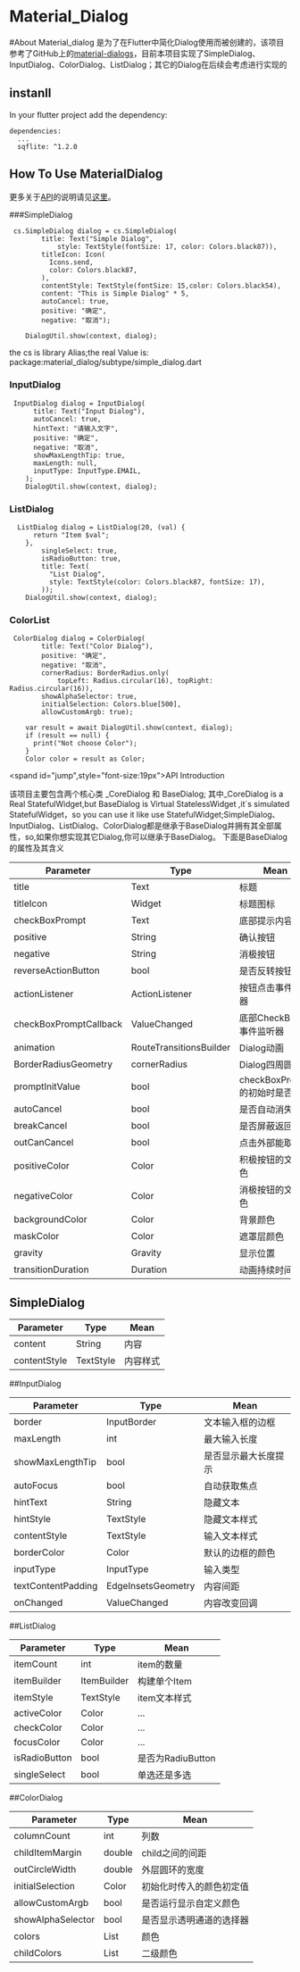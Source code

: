 
# Material_Dialog

#About
Material_dialog 是为了在Flutter中简化Dialog使用而被创建的，该项目参考了GitHub上的[material-dialogs](https://github.com/afollestad/material-dialogs)，目前本项目实现了SimpleDialog、InputDialog、ColorDialog、ListDialog；其它的Dialog在后续会考虑进行实现的

## instanll
In your flutter project add the dependency:
```
dependencies:
  ...
  sqflite: ^1.2.0
```

## How To Use MaterialDialog
更多关于[API](#jump)的说明请见[这里](#jump)。


###SimpleDialog

```
 cs.SimpleDialog dialog = cs.SimpleDialog(
        title: Text("Simple Dialog",
            style: TextStyle(fontSize: 17, color: Colors.black87)),
        titleIcon: Icon(
          Icons.send,
          color: Colors.black87,
        ),
        contentStyle: TextStyle(fontSize: 15,color: Colors.black54),
        content: "This is Simple Dialog" * 5,
        autoCancel: true,
        positive: "确定",
        negative: "取消");

    DialogUtil.show(context, dialog);
```
the cs is library Alias;the real Value is: package:material_dialog/subtype/simple_dialog.dart

### InputDialog
```
 InputDialog dialog = InputDialog(
      title: Text("Input Dialog"),
      autoCancel: true,
      hintText: "请输入文字",
      positive: "确定",
      negative: "取消",
      showMaxLengthTip: true,
      maxLength: null,
      inputType: InputType.EMAIL,
    );
    DialogUtil.show(context, dialog);
```

### ListDialog
```
  ListDialog dialog = ListDialog(20, (val) {
      return "Item $val";
    },
        singleSelect: true,
        isRadioButton: true,
        title: Text(
          "List Dialog",
          style: TextStyle(color: Colors.black87, fontSize: 17),
        ));
    DialogUtil.show(context, dialog);
```

### ColorList

```
 ColorDialog dialog = ColorDialog(
        title: Text("Color Dialog"),
        positive: "确定",
        negative: "取消",
        cornerRadius: BorderRadius.only(
            topLeft: Radius.circular(16), topRight: Radius.circular(16)),
        showAlphaSelector: true,
        initialSelection: Colors.blue[500],
        allowCustomArgb: true);

    var result = await DialogUtil.show(context, dialog);
    if (result == null) {
      print("Not choose Color");
    }
    Color color = result as Color;
```

 <spand id="jump",style="font-size:19px">API Introduction</spand>

该项目主要包含两个核心类 _CoreDialog 和 BaseDialog;
其中_CoreDialog is a Real StatefulWidget,but BaseDialog is Virtual StatelessWidget ,it`s simulated StatefulWidget，so you can use it like use StatefulWidget;SimpleDialog、InputDialog、ListDialog、ColorDialog都是继承于BaseDialog并拥有其全部属性，so,如果你想实现其它Dialog,你可以继承于BaseDialog。
下面是BaseDialog的属性及其含义

| Parameter  | Type  | Mean  |
| ------------ | ------------ | ------------ |
|  title | Text  | 标题  |
| titleIcon  | Widget  | 标题图标  |
| checkBoxPrompt  | Text  | 底部提示内容  |
|  positive | String   | 确认按钮  |
|  negative | String  |消极按钮   |
|  reverseActionButton | bool  | 是否反转按钮顺序  |
| actionListener  |  ActionListener | 按钮点击事件监听器  |
| checkBoxPromptCallback  |  ValueChanged<bool> | 底部CheckBox的事件监听器  |
| animation  | RouteTransitionsBuilder  |  Dialog动画 |
|  BorderRadiusGeometry |  cornerRadius | Dialog四周圆角  |
| promptInitValue  | bool  | checkBoxPrompt的初始时是否选中  |
| autoCancel  |  bool |  是否自动消失 |
| breakCancel  | bool  | 是否屏蔽返回键  |
| outCanCancel  | bool  | 点击外部能取消不  |
| positiveColor  | Color  |积极按钮的文字颜色  |
| negativeColor  | Color  |消极按钮的文字颜色  |
| backgroundColor  |  Color | 背景颜色  |
| maskColor  |  Color |  遮罩层颜色 |
| gravity  |  Gravity |  显示位置 |
| transitionDuration  |  Duration |  动画持续时间 |

## SimpleDialog

| Parameter  | Type  | Mean  |
| ------------ | ------------ | ------------ |
|  content | String  | 内容  |
|  contentStyle | TextStyle  | 内容样式  |

##InputDialog

| Parameter  | Type  | Mean  |
| ------------ | ------------ | ------------ |
|  border | InputBorder  | 文本输入框的边框  |
|  maxLength | int  | 最大输入长度  |
|  showMaxLengthTip | bool  | 是否显示最大长度提示  |
|  autoFocus | bool  | 自动获取焦点  |
|  hintText | String  | 隐藏文本  |
|  hintStyle | TextStyle  | 隐藏文本样式  |
|  contentStyle | TextStyle  | 输入文本样式  |
|  borderColor | Color  | 默认的边框的颜色  |
|  inputType | InputType  | 输入类型  |
|  textContentPadding | EdgeInsetsGeometry  | 内容间距|
|  onChanged | ValueChanged<String>  | 内容改变回调|

##ListDialog

| Parameter  | Type  | Mean  |
| ------------ | ------------ | ------------ |
|  itemCount | int   | item的数量 |
|  itemBuilder | ItemBuilder   | 构建单个Item |
|  itemStyle | TextStyle   | item文本样式 |
|  activeColor | Color   | ... |
|  checkColor | Color   | ... |
|  focusColor | Color   | ... |
|  isRadioButton | bool   | 是否为RadiuButton |
|  singleSelect | bool   | 单选还是多选 |

##ColorDialog

| Parameter  | Type  | Mean  |
| ------------ | ------------ | ------------ |
|  columnCount | int   | 列数 |
|  childItemMargin | double   | child之间的间距 |
|  outCircleWidth | double   | 外层圆环的宽度 |
|  initialSelection | Color   | 初始化时传入的颜色初定值 |
|  allowCustomArgb | bool   | 是否运行显示自定义颜色 |
|  showAlphaSelector | bool   | 是否显示透明通道的选择器 |
|  colors | List<Color>   | 颜色 |
|  childColors | List<Color>   | 二级颜色 |



